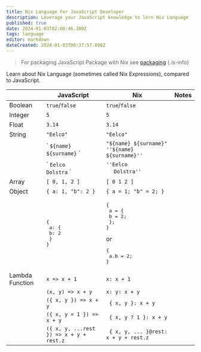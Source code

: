 ```yaml
---
title: Nix Language For JavaScript Developer
description: Leverage your JavaScript knowledge to lern Nix Language
published: true
date: 2024-01-03T02:00:46.300Z
tags: language
editor: markdown
dateCreated: 2024-01-03T00:37:57.898Z
---
```



> For packaging JavaScript Package with Nix see [packaging](/nix/packaging/)
{.is-info}

Learn about Nix Language (sometimes called Nix Expressions), compared to JavaScript.

|  | JavaScript | Nix | Notes
|---|---|---|---|
| Boolean  | `true`/`false` | `true`/`false` ||
| Integer | `5` | `5` ||
| Float | `3.14` | `3.14` ||
| String | `"Eelco"` | `"Eelco"` ||
| |\` `${name} ${surname}` \` | `"${name} ${surname}"` `''${name} ${surname}''` ||
| |\` `Eelco`<br/>`Dolstra` \` | `''Eelco`<br/>&nbsp;`  Dolstra''` ||
| Array | `[ 0, 1, 2 ]` | `[ 0 1 2 ]` ||
| Object | `{ a: 1, "b": 2 }` | `{ a = 1; "b" = 2; }` ||
| | <pre lang="js">{ <br/>  a: { <br/>    b: 2 <br/>  }<br/>}</pre> | <pre lang="js">{ <br/>  a = { <br/>    b = 2; <br/>  };<br/>}</pre> or <pre lang="js">{ <br/>  a.b = 2; <br/>}</pre> ||
| Lambda Function | `x => x + 1` | `x: x + 1` ||
| | `(x, y) => x + y` | `x: y: x + y` ||
| | `({ x, y }) => x + y` |  ` { x, y }: x + y` ||
| | `({ x, y = 1 }) => x + y` |  ` { x, y ? 1 }: x + y` ||
| | `({ x, y, ...rest }) => x + y + rest.z` |  ` { x, y, ... }@rest: x + y + rest.z` ||